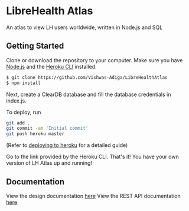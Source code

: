 # LibreHealth Atlas
An atlas to view LH users worldwide, written in Node.js and SQL

## Getting Started
Clone or download the repository to your computer. 
Make sure you have [Node.js](http://nodejs.org/) and the [Heroku CLI](https://cli.heroku.com/) installed.

```sh
$ git clone https://github.com/Vishwas-Adiga/LibreHealthAtlas
$ npm install
```
Next, create a ClearDB database and fill the database credentials in index.js.

To deploy, run 
```sh
git add .
git commit -am 'Initial commit'
git push heroku master
```
(Refer to [deploying to heroku](https://heroku.com/deploy) for a detailed guide)

Go to the link provided by the Heroku CLI. That's it! You have your own version of LH Atlas up and running!

## Documentation
View the design documentation [here](https://docs.google.com/document/d/1OYRvTsoNGgy0ypW4iRug6dnnAL3O6IDfmpY7A-0lexQ/edit?usp=sharing)
View the REST API documentation [here](https://docs.google.com/document/d/1agIQlrpZ0oEXLB_CmmxdLb9lfu1HPDCTf00NNzlDqWo/edit?usp=sharing)